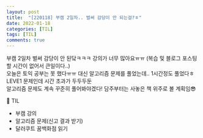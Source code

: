 ```yaml
---
layout: post
title:  "[220118] 부캠 2일차.. 벌써 감당이 안 되는걸?ㅎ"
date: 2022-01-18
categories: [TIL]
tags: [TIL]
comments: true
---
```

부캠 2일차 벌써 감당이 안 된닼ㅋㅋㅋ 강의가 너무 많아요ㅠㅠ (복습 및 블로그 포스팅 할 시간이 없어서 큰일이다..)  
오늘은 토익 공부는 못 했다ㅠㅠ 대신 알고리즘 문제를 풀었는데.. 1시간정도 풀었다ㅎ LEVE1 문제인데 시간 초과가 두두두둔  
알고리즘 문제도 계속 꾸준히 풀어봐야겠다! 담주부터는 사놓은 책 위주로 볼 계획임😎


📝 TIL
- 부캠 강의
- 알고리즘 문제(신고 결과 받기)
- 달러쿠트 꿈백화점 읽기